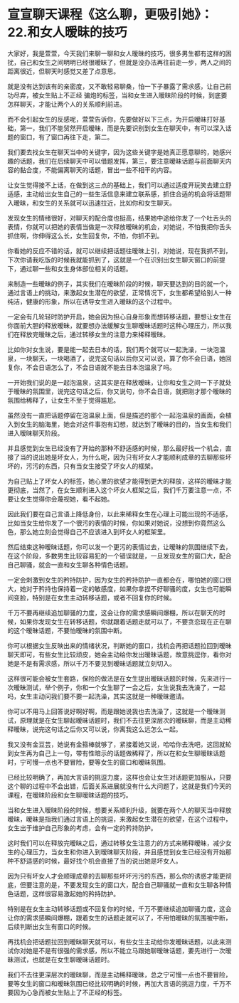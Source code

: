 # 宣宣聊天课程《这么聊，更吸引她》：22.和女人暧昧的技巧

大家好，我是萱萱，今天我们来聊一聊和女人暧昧的技巧，很多男生都有这样的困扰，自己和女生之间明明已经很暧昧了，但就是没办法再往前走一步，两人之间的距离很近，但聊天时感觉又差了点意思。

就是没有达到该有的亲密度，又不敢轻易聊桑，怕一下子暴露了需求感，让自己前功尽弃，被女生贴上不正经 骗炮的标签，当和女生进入暧昧阶段的时候，到底要怎样聊天，才能让两个人的关系顺利前进。

而不会引起女生的反感呢，萱萱告诉你，先要做好以下三点，为开启暧昧打好基础，第一，我们不能贸然开启暧昧，而是先要识别到女生在聊天中，有可以深入话题的窗口，有了窗口再往下走，第二。

我们要去找女生在聊天当中的关键字，因为这些关键字是她真正愿意聊的，她感兴趣的话题，我们在后续聊天中可以借题发挥，第三，要注意暧昧话题与前面聊天内容的黏合度，不能偏离聊天的话题，冒出一些不相干的内容。

让女生觉得接不上话，在做到这三点的基础上，我们可以通过适度开玩笑去建立舒适感，主动给出女生自己的一些生活信息来建立联系感，抓住合适的机会将话题带入暧昧，和女生的关系就可以迅速拉近，比如你和女生聊天。

发现女生的情绪很好，对聊天的配合度也挺高，结果她中途给你发了一个吐舌头的表情，你就可以把她的表情当做是一次释放暧昧的机会，对她说，不怕我把你舌头抓住啊，你伸得这么长，女生回复你，不怕，你抓不到。

你看她的反应不错的话，就可以继续把话题往暧昧上引，对她说，现在我抓不到，下次你请我吃饭的时候我就能抓到了，这就是一个在识别出女生聊天窗口的前提下，通过聊一些和女生身体部位相关的话题。

来制造一些暧昧的例子，其实我们在暧昧阶段的时候，聊天要达到的目的就一个，通过言语上的挑动，来激起女生潜在的欲望，正常情况下，女生都希望给别人一种纯洁，健康的形象，所以在诱导女生进入暧昧的这个过程中。

一定会有几轮轻时防护开启，她会因为担心自身形象而想转移话题，要想让女生在你面前大胆的释放暧昧，就要想办法缓解女生聊暧昧话题时这种心理压力，所以我们在释放完暧昧之后，通过转移女生的注意力来稀释暧昧。

比如你对女生说，要是能一起去日本的话，我们两个就可以一起洗澡，一块泡温泉，一块聊天，一块喝酒了，说完这句话以后你又可以说，算了你不会日语，她回复你，不会日语怎么了，不会日语就不能去日本泡温泉了吗。

一开始我们说的是一起泡温泉，这其实是在释放暧昧，让你和女生之间一下子就处于暧昧的氛围里，说完这句话之后，你又说句，你不会日语，就把刚才那个暧昧的氛围给稀释了，让女生不至于觉得尴尬。

虽然没有一直把话题停留在泡温泉上面，但是描述的那个一起泡温泉的画面，会植入到女生的脑海里，她会对这件事抱有幻想，就达到了暧昧的目的，当女生和我们进入暧昧聊天阶段。

并且感觉到女生已经没有了开始的那种不舒适感的时候，那么最好找一个机会，直接了当的说出她是坏女人，为什么呢，因为只有坏女人才能顺利成章的去聊那些坏坏的，污污的东西，只有当女生接受了坏女人的框架。

为自己贴上了坏女人的标签，她心里的欲望才能得到更大的释放，这样的暧昧才能更彻底，当然了，在女生顺利进入这个坏女人框架之后，我们千万要注意一点，不要让女生觉得你会蔑视她，看不起她。

因此我们要在自己言语上降低身份，以此来稀释女生在心理上可能出现的不适感，比如当女生给你发了一个很污的表情的时候，你如果对她说，没想到你竟然这么色，那么她立刻会觉得自己不应该进入到坏女人的框架里。

然后结束这种暧昧话题，你可以发一个更污的表情过去，让暧昧的氛围继续下去，在这个阶段，多数男生比较容易犯的一个错误就是，一旦发现女生的窗口大，配合自己聊骚，就会一直和女生聊各种情色话题。

一定会刺激到女生的矜持防护，因为女生的矜持防护一直都会在，哪怕她的窗口很大，她对于矜持也保持着一定的敏感度，如果你拿捏不好聊骚的度，女生也可能瞬间变脸，特别是在女生主动转移话题，或者不回复你的时候。

千万不要再继续追加聊骚的力度，这会让你的需求感瞬间爆棚，所以在聊天的时候，如果你发现女生在转移话题，你就跟着话题走就可以了，不要贪恋现在正在聊的这个暧昧话题，不要怕暧昧的氛围中断。

你可以根据女生反映出来的情绪状况，判断她的窗口，找机会再把话题拉回到暧昧聊天即可，有些女生比较顽皮，她会主动给你发出暧昧话题，故意挑逗你，看你对她是不是有需求感，所以千万不要见到暧昧话题就立刻切入。

这样很可能会被女生套路，保险的做法是在女生提出暧昧话题的时候，先来进行一次暧昧测试，举个例子，你和一个女生聊了一会之后，女生说我去洗澡了，一起吗，女生主动问我们要不要一起洗澡，其实这就是一种暧昧邀请。

你可以不用马上回答说好啊好啊，而是跟她说我也去洗澡了，这就是一个暧昧测试，原理就是在女生聊起暧昧话题时，我们不去往更深层次的暧昧聊，而是主动稀释暧昧，说完这句话之后你又可以说，你离我这么远怎么一起。

我又没有金豆芸，她说有金箍棒就够了，紧接着她又说，哈哈你去洗吧，这回就轮到女生再为自己上一句，带有性暗示的话题做稀释了，所以在和女生聊暧昧话题时，宁可慢一点也不要冒险，要等女生的窗口和暧昧氛围。

已经比较明确了，再加大言语的挑逗力度，这样也会让女生对话题更加服从，只要这个聊的过程中不会出错，后面关系进展就没有什么大问题了，这就是我们今天的课程，在暧昧阶段和女生聊暧昧话题的技巧。

当和女生进入暧昧阶段的时候，想要关系顺利升级，就要在两个人的聊天当中释放暧昧，暧昧是指我们通过言语上的挑逗，来激起女生潜在的欲望，在这个过程中，女生出于维护自己形象的考虑，会有一定的矜持防护。

这时我们可以在释放完暧昧之后，通过转移女生注意力的方式来稀释暧昧，减少女生的心理压力，当女生和你进入到暧昧聊天阶段，并且感觉到女生已经没有开始那种不舒适感的时候，最好找个机会直接了当的说出她是坏女人。

因为只有坏女人才会顺理成章的去聊那些坏坏污污的东西，那么你的诱惑才能更彻底，但要注意的是，不要发现女生的窗口大，配合自己聊骚就一直和女生聊各种情色话题，这样很容易激起她的矜持防护。

特别是在女生主动转移话题或不回复你的时候，千万不要继续追加聊骚力度，这会让你的需求感瞬间爆棚，跟着女生的话题走就可以了，不用怕暧昧的氛围被中断，后续判断出女生有窗口的时候。

再找机会把话题拉回到暧昧聊天就可以，有些女生主动给你发暧昧话题，以此来测试你对她是不是有很强的需求感，所以不能立马跟她聊暧昧话题，要先进行一次暧昧测试，也就是在女生聊暧昧话题时。

我们不去往更深层次的暧昧聊，而是主动稀释暧昧，总之宁可慢一点也不要冒险，要等女生的窗口和暧昧氛围已经比较明确的时候，再加大言语的挑逗力度，千万不要因为心急而被女生贴上了不正经的标签。

